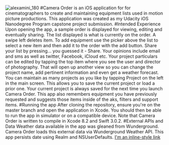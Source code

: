 ![alexamini_180](https://cloud.githubusercontent.com/assets/19356639/23538446/13e6dc40-ff88-11e6-86b5-7d56fb77575d.png)
#Camera Order 
is an iOS application for for cinematographers to create and maintaining equipment lists used in motion picture productions. This application was created as my Udacity iOS Nanodegree Program capstone project submission.
#Intended Experience
Upon opening the app, a sample order is displayed for viewing, editing and eventually sharing. The list displayed is what is currently on the order. A swipe left deletes item. To add equipment use the picker above the list to select a new item and then add it to the order with the add button. Share your list by pressing… you guessed it - Share. Your opinions include email and sms as well as twitter, Facebook, iCloud etc.
Your project particulars can be edited by tapping the top item where you see the user and director of photography. That will open up another view so you can change the project name, add pertinent information and even get a weather forecast.
You can maintain as many projects as you like by tapping Project on the left in the main screen. This allows you to save the current project or load a prior one.
Your current project is always saved for the next time you launch Camera Order. This app also remembers equipment you have previously requested and suggests those items inside of the aks, filters and support items.
#Running the app
After cloning the repository, ensure you're on the master branch and open the application in Xcode. You should then be able to run the app in simulator or on a compatible device. Note that Camera Order is written to compile in Xcode 8.2 and Swift 3.0.2.
#External APIs and Data
Weather data available in the app was gleaned from Wunderground. Camera Order loads this external data via Wunderground Weather API. This app persists date using Realm and NSUserDefaults.
[I'm an inline-style link](https://www.google.com)
